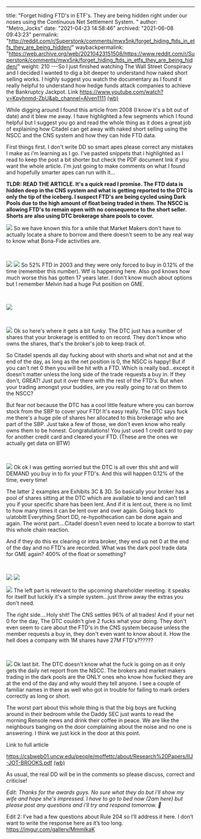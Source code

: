 ---
title: "Forget hiding FTD's in ETF's. They are being hidden right under our noses using the Continuous Net Settlement System. "
author: "Metro_Jocks"
date: "2021-04-23 14:58:46"
archived: "2021-06-08 09:43:23"
permalink: "http://reddit.com/r/Superstonk/comments/mwx5nk/forget_hiding_ftds_in_etfs_they_are_being_hidden/"
waybackpermalink: "https://web.archive.org/web/20210423151508/https://www.reddit.com/r/Superstonk/comments/mwx5nk/forget_hiding_ftds_in_etfs_they_are_being_hidden/"
weight: 210
---So I just finished watching The Wall Street Conspiracy and I decided I wanted to dig a bit deeper to understand how naked short selling works. I highly suggest you watch the documentary as I found it really helpful to understand how hedge funds attack companies to achieve the Bankruptcy Jackpot. Link <https://www.youtube.com/watch?v=Kpyhnmd-ZbU&ab_channel=Alven1111> [(wb)](https://www.youtube.com/watch?v=Kpyhnmd-ZbU&ab_channel=Alven1111)


While digging around I found this article from 2008 (I know it's a bit out of date) and it blew me away. I have highlighted a few segments which I found helpful but I suggest you go and read the whole thing as it does a great job of explaining how Citadel can get away with naked short selling using the NSCC and the CNS system and how they can hide FTD data.


First things first. I don't write DD so smart apes please correct any mistakes I make as i'm learning as I go. I've pasted snippets that i highlighted as I read to keep the post a bit shorter but check the PDF document link if you want the whole article. I'm just going to make comments on what I found and hopefully smarter apes can run with it...


**TLDR: READ THE ARTICLE. It's a quick read I promise. The FTD data is hidden deep in the CNS system and what is getting reported to the DTC is only the tip of the iceberg. I suspect FTD's are being cycled using Dark Pools due to the high amount of float being traded in them. The NSCC is allowing FTD's to remain open with no consequence to the short seller. Shorts are also using DTC brokerage share pools to cover.**


![](/img/264c5jl8bxu61.png)
So we have known this for a while that Market Makers don't have to actually locate a share to borrow and there doesn't seem to be any real way to know what Bona-Fide activities are.


&#x200B;


![](/img/k2ysozilbxu61.png)
![](/img/q5wwe9fecxu61.png)
So 52% FTD in 2003 and they were only forced to buy in 0.12% of the time (remember this number). Wtf is happening here. Also god knows how much worse this has gotten 17 years later. I don't know much about options but I remember Melvin had a huge Put position on GME.


&#x200B;


![](/img/fjhow3lkcxu61.png)


&#x200B;


![](/img/8qqb1stncxu61.png)
Ok so here's where it gets a bit funky. The DTC just has a number of shares that your brokerage is entitled to on record. They don't know who owns the shares, that's the broker's job to keep track of.


So Citadel spends all day fucking about with shorts and what not and at the end of the day, as long as the net position is 0, the NSCC is happy! But if you can't net 0 then you will be hit with a FTD. Which is really bad...except it doesn't matter unless the long side of the trade requests a buy in. If they don't, GREAT! Just put it over there with the rest of the FTD's. But when your trading amongst your buddies, are you really going to rat on them to the NSCC?


But fear not because the DTC has a cool little feature where you can borrow stock from the SBP to cover your FTD! It's easy really. The DTC says fuck me there's a huge pile of shares her allocated to this brokerage who are part of the SBP. Just take a few of those, we don't even know who really owns them to be honest. Congratulations! You just used 1 credit card to pay for another credit card and cleared your FTD. (These are the ones we actually get data on BTW)


&#x200B;


![](/img/p4f2a5ckhxu61.png)
Ok ok I was getting worried but the DTC is all over this shit and will DEMAND you buy in to fix your FTD's. And this will happen 0.12% of the time, every time!


The latter 2 examples are Exhibits 3C & 3D. So basically your broker has a pool of shares sitting at the DTC which are available to lend and can't tell you if your specific share has been lent. And if it is lent out, there is no limit to how many times it can be lent over and over again. Going back to u/atobitt Everything Short DD, re-hypothecation can be done again and again. The worst part....Citadel doesn't even need to locate a borrow to start this whole chain reaction.


And if they do this ex clearing or intra broker, they end up net 0 at the end of the day and no FTD's are recorded. What was the dark pool trade data for GME again? 400% of the float or something?


&#x200B;


![](/img/6h8hncncrxu61.png)
![](/img/w7889qxbjxu61.png)
&#x200B;


![](/img/fyk4rjhelxu61.png)
The left part is relevant to the upcoming shareholder meeting. it speaks for itself but luckily it's a simple system...just throw away the extras you don't need.


The right side....Holy shit! The CNS settles 96% of all trades! And if your net 0 for the day, The DTC couldn't give 2 fucks what your doing. They don't even seem to care about the FTD's in the CNS system because unless the member requests a buy in, they don't even want to know about it. How the hell does a company with 1M shares have 27M FTD's??????


&#x200B;


![](/img/hkb0qpubnxu61.png)
Ok last bit. The DTC doesn't know what the fuck is going on as it only gets the daily net report from the NSCC. The brokers and market makers trading in the dark pools are the ONLY ones who know how fucked they are at the end of the day and why would they tell anyone. I see a couple of familiar names in there as well who got in trouble for failing to mark orders correctly as long or short.


The worst part about this whole thing is that the big boys are fucking around in their bedroom while the Daddy SEC just wants to read the morning Rensole news and drink their coffee in peace. We are like the neighbours banging on the door complaining about the noise and no one is answering. I think we just kick in the door at this point.


Link to full article


<https://csbweb01.uncw.edu/people/moffettc/about/Research%20Papers/IIJ-JOT-BROOKS.pdf> [(wb)](https://web.archive.org/web/20210429084706/https://csbweb01.uncw.edu/people/moffettc/about/Research%20Papers/IIJ-JOT-BROOKS.pdf)


As usual, the real DD will be in the comments so please discuss, correct and criticise!


*Edit: Thanks for the awards guys. No sure what they do but i'll show my wife and hope she's impressed. I have to go to bed now (2am here) but please post any questions and i'll try and respond tomorrow. 🚀*


Edit 2: I’ve had a few questions about Rule 204 so I’ll address it here. I don’t want to write the response here as it’s too long. https://imgur.com/gallery/MmmIkaK

